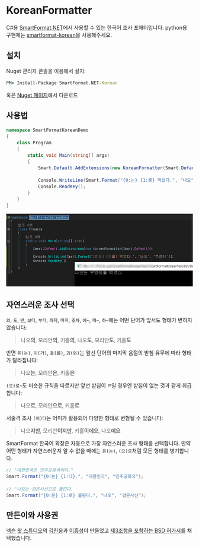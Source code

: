 # KoreanFormatter

C#용 [SmartFormat.NET][smartformat.net]에서 사용할 수 있는 한국어 조사 포매터입니다. python용 구현체는 [smartformat-korean][smartformat-korean]을 사용해주세요.

[smartformat.net]: https://github.com/scottrippey/SmartFormat.NET
[smartformat-korean]: https://github.com/what-studio/smartformat-korean

## 설치

Nuget 관리자 콘솔을 이용해서 설치:

```cmd
PM> Install-Package SmartFormat.NET-Korean
```

혹은 [Nuget 페이지][nuget-link]에서 다운로드

[nuget-link]: https://www.nuget.org/packages/SmartFormat.NET-Korean

## 사용법

```c#
namespace SmartFormatKoreanDemo
{
	class Program
	{
		static void Main(string[] args)
		{
			Smart.Default.AddExtensions(new KoreanFormatter(Smart.Default));

			Console.WriteLine(Smart.Format("{0:는} {1:를} 먹었다.", "나오", "부엉이"));
			Console.ReadKey();
		}
	}
}
```

![demo-image](demo_image.png)

## 자연스러운 조사 선택

`의`, `도`, `만`, `보다`, `부터`, `까지`, `마저`, `조차`, `에~`,
`께~`, `하~`에는 어떤 단어가 앞서도 형태가 변하지 않습니다:

> 나오**의**, 모리안**의**, 키홀**의**, 나오**도**, 모리안**도**, 키홀**도**

반면 `은(는)`, `이(가)`, `을(를)`, `과(와)`는 앞선 단어의 마지막 음절의 받침
유무에 따라 형태가 달라집니다:

> 나오**는**, 모리안**은**, 키홀**은**

`(으)로~`도 비슷한 규칙을 따르지만 앞선 받침이 `ㄹ`일 경우엔 받침이 없는 것과
같게 취급합니다:

> 나오**로**, 모리안**으로**, 키홀**로**

서술격 조사 `(이)다`는 어미가 활용되어 다양한 형태로 변형될 수 있습니다:

> 나오**지만**, 모리안**이지만**, 키홀**이에요**, 나오**예요**

SmartFormat 한국어 확장은 자동으로 가장 자연스러운 조사 형태를 선택합니다.
만약 어떤 형태가 자연스러운지 알 수 없을 때에는 `은(는)`, `(으)로`처럼
모든 형태를 병기합니다.

```c#
// "대한민국은 민주공화국이다."
Smart.Format("{0:는} {1:다}.", "대한민국", "민주공화국");

// "나오는 검은사신으로 불린다.
Smart.Format("{0:은} {1:로} 불린다.", "나오", "검은사신");
```

## 만든이와 사용권

[넥슨][nexon] [왓 스튜디오][what-studio]의 [김찬웅][kexplo]과
[이흥섭][sublee]이 만들었고 [제3조항을 포함하는 BSD 허가서][bsd-3-clause]를
채택했습니다.

[nexon]: http://nexon.com/
[what-studio]: https://github.com/what-studio
[sublee]: http://subl.ee/
[kexplo]: http://chanwoong.kim/
[bsd-3-clause]: http://opensource.org/licenses/BSD-3-Clause
